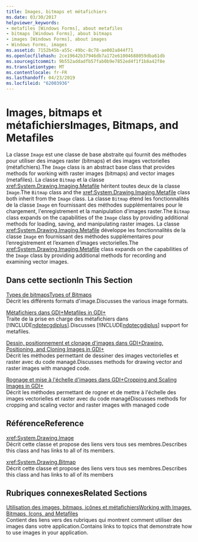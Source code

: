```yaml
---
title: Images, bitmaps et métafichiers
ms.date: 03/30/2017
helpviewer_keywords:
- metafiles [Windows Forms], about metafiles
- bitmaps [Windows Forms], about bitmaps
- images [Windows Forms], about images
- Windows Forms, images
ms.assetid: 7152b45b-a55c-49bc-8c78-ae002a844f71
ms.openlocfilehash: 2ce19642b37946db7a172e61004688059dba61db
ms.sourcegitcommit: 9b552addadfb57fab0b9e7852ed4f1f1b8a42f8e
ms.translationtype: MT
ms.contentlocale: fr-FR
ms.lasthandoff: 04/23/2019
ms.locfileid: "62003936"
---
```

# <a name="images-bitmaps-and-metafiles"></a><span data-ttu-id="622b2-102">Images, bitmaps et métafichiers</span><span class="sxs-lookup"><span data-stu-id="622b2-102">Images, Bitmaps, and Metafiles</span></span>
<span data-ttu-id="622b2-103">La classe `Image` est une classe de base abstraite qui fournit des méthodes pour utiliser des images raster (bitmaps) et des images vectorielles (métafichiers).</span><span class="sxs-lookup"><span data-stu-id="622b2-103">The `Image` class is an abstract base class that provides methods for working with raster images (bitmaps) and vector images (metafiles).</span></span> <span data-ttu-id="622b2-104">La classe `Bitmap` et la classe <xref:System.Drawing.Imaging.Metafile> héritent toutes deux de la classe `Image`.</span><span class="sxs-lookup"><span data-stu-id="622b2-104">The `Bitmap` class and the <xref:System.Drawing.Imaging.Metafile> class both inherit from the `Image` class.</span></span> <span data-ttu-id="622b2-105">La classe `Bitmap` étend les fonctionnalités de la classe `Image` en fournissant des méthodes supplémentaires pour le chargement, l'enregistrement et la manipulation d'images raster.</span><span class="sxs-lookup"><span data-stu-id="622b2-105">The `Bitmap` class expands on the capabilities of the `Image` class by providing additional methods for loading, saving, and manipulating raster images.</span></span> <span data-ttu-id="622b2-106">La classe <xref:System.Drawing.Imaging.Metafile> développe les fonctionnalités de la classe `Image` en fournissant des méthodes supplémentaires pour l’enregistrement et l’examen d’images vectorielles.</span><span class="sxs-lookup"><span data-stu-id="622b2-106">The <xref:System.Drawing.Imaging.Metafile> class expands on the capabilities of the `Image` class by providing additional methods for recording and examining vector images.</span></span>  
  
## <a name="in-this-section"></a><span data-ttu-id="622b2-107">Dans cette section</span><span class="sxs-lookup"><span data-stu-id="622b2-107">In This Section</span></span>  
 [<span data-ttu-id="622b2-108">Types de bitmaps</span><span class="sxs-lookup"><span data-stu-id="622b2-108">Types of Bitmaps</span></span>](types-of-bitmaps.md)  
 <span data-ttu-id="622b2-109">Décrit les différents formats d'image.</span><span class="sxs-lookup"><span data-stu-id="622b2-109">Discusses the various image formats.</span></span>  
  
 [<span data-ttu-id="622b2-110">Métafichiers dans GDI+</span><span class="sxs-lookup"><span data-stu-id="622b2-110">Metafiles in GDI+</span></span>](metafiles-in-gdi.md)  
 <span data-ttu-id="622b2-111">Traite de la prise en charge des métafichiers dans [!INCLUDE[ndptecgdiplus](../../../../includes/ndptecgdiplus-md.md)].</span><span class="sxs-lookup"><span data-stu-id="622b2-111">Discusses [!INCLUDE[ndptecgdiplus](../../../../includes/ndptecgdiplus-md.md)] support for metafiles.</span></span>  
  
 [<span data-ttu-id="622b2-112">Dessin, positionnement et clonage d'images dans GDI+</span><span class="sxs-lookup"><span data-stu-id="622b2-112">Drawing, Positioning, and Cloning Images in GDI+</span></span>](drawing-positioning-and-cloning-images-in-gdi.md)  
 <span data-ttu-id="622b2-113">Décrit les méthodes permettant de dessiner des images vectorielles et raster avec du code managé.</span><span class="sxs-lookup"><span data-stu-id="622b2-113">Discusses methods for drawing vector and raster images with managed code.</span></span>  
  
 [<span data-ttu-id="622b2-114">Rognage et mise à l'échelle d'images dans GDI+</span><span class="sxs-lookup"><span data-stu-id="622b2-114">Cropping and Scaling Images in GDI+</span></span>](cropping-and-scaling-images-in-gdi.md)  
 <span data-ttu-id="622b2-115">Décrit les méthodes permettant de rogner et de mettre à l'échelle des images vectorielles et raster avec du code managé</span><span class="sxs-lookup"><span data-stu-id="622b2-115">Discusses methods for cropping and scaling vector and raster images with managed code</span></span>  
  
## <a name="reference"></a><span data-ttu-id="622b2-116">Référence</span><span class="sxs-lookup"><span data-stu-id="622b2-116">Reference</span></span>  
 <xref:System.Drawing.Image>  
 <span data-ttu-id="622b2-117">Décrit cette classe et propose des liens vers tous ses membres.</span><span class="sxs-lookup"><span data-stu-id="622b2-117">Describes this class and has links to all of its members.</span></span>  
  
 <xref:System.Drawing.Bitmap>  
 <span data-ttu-id="622b2-118">Décrit cette classe et propose des liens vers tous ses membres.</span><span class="sxs-lookup"><span data-stu-id="622b2-118">Describes this class and has links to all of its members</span></span>  
  
## <a name="related-sections"></a><span data-ttu-id="622b2-119">Rubriques connexes</span><span class="sxs-lookup"><span data-stu-id="622b2-119">Related Sections</span></span>  
 [<span data-ttu-id="622b2-120">Utilisation des images, bitmaps, icônes et métafichiers</span><span class="sxs-lookup"><span data-stu-id="622b2-120">Working with Images, Bitmaps, Icons, and Metafiles</span></span>](working-with-images-bitmaps-icons-and-metafiles.md)  
 <span data-ttu-id="622b2-121">Contient des liens vers des rubriques qui montrent comment utiliser des images dans votre application.</span><span class="sxs-lookup"><span data-stu-id="622b2-121">Contains links to topics that demonstrate how to use images in your application.</span></span>
